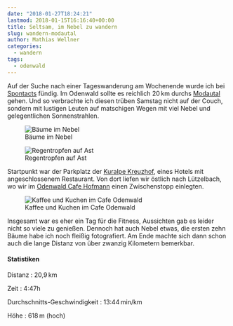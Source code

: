 ```yaml
---
date: "2018-01-27T18:24:21"
lastmod: 2018-01-15T16:16:40+00:00
title: Seltsam, im Nebel zu wandern
slug: wandern-modautal
author: Mathias Wellner
categories:
  - wandern
tags:
  - odenwald
---
```

Auf der Suche nach einer Tageswanderung am Wochenende wurde ich bei [Spontacts](https://www.spontacts.com/) fündig. Im Odenwald sollte es reichlich 20&thinsp;km durchs [Modautal](http://www.modautal.de/) gehen. Und so verbrachte ich diesen trüben Samstag nicht auf der Couch, sondern mit lustigen Leuten auf matschigen Wegen mit viel Nebel und gelegentlichen Sonnenstrahlen. 
<!--more-->

<figure>
  <img sizes="100vw" srcset="https://farm5.staticflickr.com/4619/39933283671_2784f8e6d8_n.jpg 320w, https://farm5.staticflickr.com/4619/39933283671_2784f8e6d8_z.jpg 640w, https://farm5.staticflickr.com/4619/39933283671_2784f8e6d8_c.jpg 800w, https://farm5.staticflickr.com/4619/39933283671_9260801b6c_h.jpg 1600w, https://farm5.staticflickr.com/4619/39933283671_8d35fee46d_k.jpg 2048w" src="https://farm5.staticflickr.com/4619/39933283671_2784f8e6d8_b.jpg" alt="Bäume im Nebel">
  <figcaption>Bäume im Nebel</figcaption>
</figure>

<figure>
  <img sizes="100vw" srcset="https://farm5.staticflickr.com/4619/28153139389_0c7932b3b1_n.jpg 320w, https://farm5.staticflickr.com/4619/28153139389_0c7932b3b1_z.jpg 640w, https://farm5.staticflickr.com/4619/28153139389_0c7932b3b1_c.jpg 800w, https://farm5.staticflickr.com/4619/28153139389_16dd5c699b_h.jpg 1600w, https://farm5.staticflickr.com/4619/28153139389_7d47d47b3a_k.jpg 2048w" src="https://farm5.staticflickr.com/4619/28153139389_0c7932b3b1_b.jpg" alt="Regentropfen auf Ast">
  <figcaption>Regentropfen auf Ast</figcaption>
</figure>

Startpunkt war der Parkplatz der [Kuralpe Kreuzhof](http://www.kuralpe.de), eines Hotels mit angeschlossenem Restaurant. Von dort liefen wir östlich nach Lützelbach, wo wir im [Odenwald Cafe Hofmann](http://www.odenwald-cafe-hofmann.de/) einen Zwischenstopp einlegten. 

<figure>
  <img sizes="100vw" srcset="https://farm5.staticflickr.com/4707/28153142109_4a2f0ea01d_n.jpg 320w, https://farm5.staticflickr.com/4707/28153142109_4a2f0ea01d_z.jpg 640w, https://farm5.staticflickr.com/4707/28153142109_4a2f0ea01d_c.jpg 800w, https://farm5.staticflickr.com/4707/28153142109_13cc16ca5f_h.jpg 1600w, https://farm5.staticflickr.com/4707/28153142109_c046f6bddb_k.jpg 2048w" src="https://farm5.staticflickr.com/4707/28153142109_4a2f0ea01d_b.jpg" alt="Kaffee und Kuchen im Cafe Odenwald">
  <figcaption>Kaffee und Kuchen im Cafe Odenwald</figcaption>
</figure>

Insgesamt war es eher ein Tag für die Fitness, Aussichten gab es leider nicht so viele zu genießen. Dennoch hat auch Nebel etwas, die ersten zehn Bäume habe ich noch fleißig fotografiert. Am Ende machte sich dann schon auch die lange Distanz von über zwanzig Kilometern bemerkbar. 

#### Statistiken

Distanz
:  20,9&thinsp;km

Zeit
:  4:47h

Durchschnitts-Geschwindigkeit
:  13:44&thinsp;min/km

Höhe
:  618&thinsp;m (hoch)